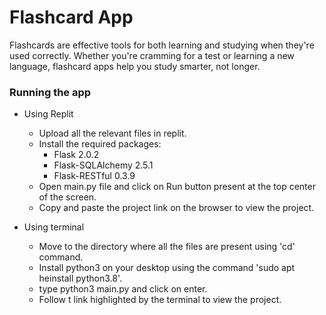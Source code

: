 # Flashcard App

Flashcards are effective tools for both learning and studying when they're used correctly. Whether you're cramming for a test or learning a new language, flashcard apps help you study smarter, not longer.

### Running the app

* Using Replit
  - Upload all the relevant files in replit.
  - Install the required packages:
    - Flask 2.0.2
    - Flask-SQLAlchemy 2.5.1
    - Flask-RESTful 0.3.9
  - Open main.py file and click on Run button present at the top center of the screen.
  - Copy and paste the project link on the browser to view the project.


* Using terminal
  - Move to the directory where all the files are present using 'cd' command.
  - Install python3 on your desktop using the command 'sudo apt heinstall python3.8'.
  - type python3 main.py and click on enter.
  - Follow t link highlighted by the terminal to view the project.
